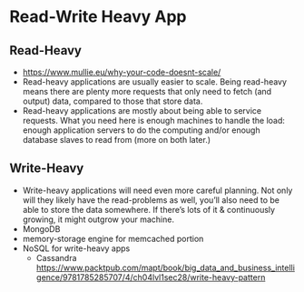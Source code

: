 # Read-Write Heavy App

## Read-Heavy
- https://www.mullie.eu/why-your-code-doesnt-scale/
- Read-heavy applications are usually easier to scale. Being read-heavy means there are plenty more requests that only need to fetch (and output) data, compared to those that store data.
- Read-heavy applications are mostly about being able to service requests. What you need here is enough machines to handle the load: enough application servers to do the computing and/or enough database slaves to read from (more on both later.)

## Write-Heavy
- Write-heavy applications will need even more careful planning. Not only will they likely have the read-problems as well, you’ll also need to be able to store the data somewhere. If there’s lots of it & continuously growing, it might outgrow your machine.
- MongoDB
- memory-storage engine for memcached portion
- NoSQL for write-heavy apps
	- Cassandra https://www.packtpub.com/mapt/book/big_data_and_business_intelligence/9781785285707/4/ch04lvl1sec28/write-heavy-pattern
